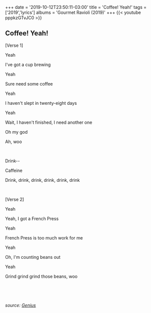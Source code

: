 +++
date = '2019-10-12T23:50:11-03:00'
title = 'Coffee! Yeah!'
tags = ['2019','lyrics']
albums = 'Gourmet Ravioli (2019)'
+++
{{< youtube pppkzGTvJC0 >}}

## Coffee! Yeah!

[Verse 1]

Yeah

I've got a cup brewing

Yeah

Sure need some coffee

Yeah

I haven't slept in twenty-eight days

Yeah

Wait, I haven't finished, I need another one

Oh my god

Ah, woo

&nbsp;

Drink--

Caffeine

Drink, drink, drink, drink, drink, drink

&nbsp;

[Verse 2]

Yeah

Yeah, I got a French Press

Yeah

French Press is too much work for me

Yeah

Oh, I'm counting beans out

Yeah

Grind grind grind those beans, woo

&nbsp;

&nbsp;

_source: [Genius](https://genius.com/artists/First-of-october)_
